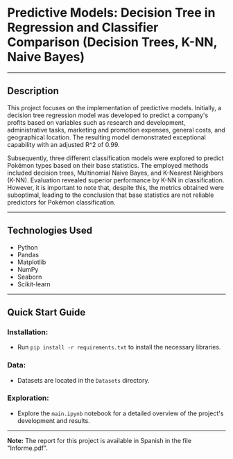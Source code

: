 # Predictive Models: Decision Tree in Regression and Classifier Comparison (Decision Trees, K-NN, Naive Bayes)

---

## Description

This project focuses on the implementation of predictive models. Initially, a decision tree regression model was developed to predict a company's profits based on variables such as research and development, administrative tasks, marketing and promotion expenses, general costs, and geographical location. The resulting model demonstrated exceptional capability with an adjusted R^2 of 0.99.

Subsequently, three different classification models were explored to predict Pokémon types based on their base statistics. The employed methods included decision trees, Multinomial Naive Bayes, and K-Nearest Neighbors (K-NN). Evaluation revealed superior performance by K-NN in classification. However, it is important to note that, despite this, the metrics obtained were suboptimal, leading to the conclusion that base statistics are not reliable predictors for Pokémon classification.

---

## Technologies Used

- Python
- Pandas
- Matplotlib
- NumPy
- Seaborn
- Scikit-learn

---

## Quick Start Guide

### Installation:

- Run `pip install -r requirements.txt` to install the necessary libraries.

### Data:

- Datasets are located in the `Datasets` directory.

### Exploration:

- Explore the `main.ipynb` notebook for a detailed overview of the project's development and results.

---

**Note:** The report for this project is available in Spanish in the file "Informe.pdf".